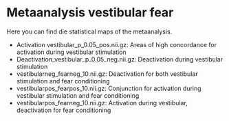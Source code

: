 # Metaanalysis vestibular fear

Here you can find die statistical maps of the metaanalysis.

- Activation vestibular_p_0.05_pos.nii.gz: Areas of high concordance for activation during vestibular stimulation
- Deactivation_vestibular_p_0.05_neg.nii.gz: Deactivation during vestibular stimulation
- vestibularneg_fearneg_10.nii.gz: Deactivation for both vestibular stimulation and fear conditioning
- vestibularpos_fearpos_10.nii.gz: Conjunction for activation during vestibular stimulation and fear conditioning
- vestibularpos_fearneg_10.nii.gz: Activation during vestibular, deactivation for fear conditioning

